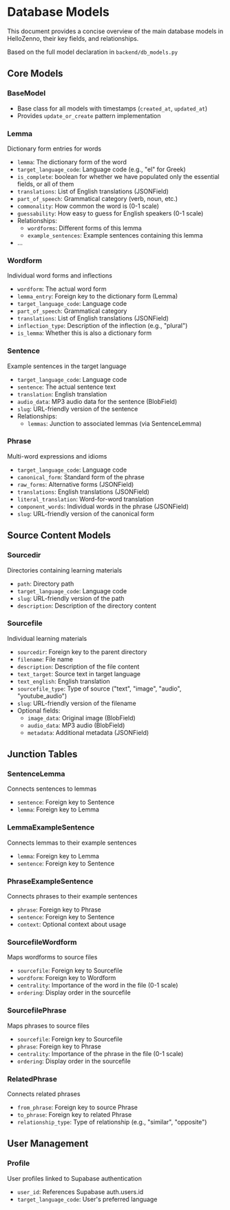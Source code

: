 # Database Models

This document provides a concise overview of the main database models in HelloZenno, their key fields, and relationships.

Based on the full model declaration in `backend/db_models.py` 

## Core Models

### BaseModel
- Base class for all models with timestamps (`created_at`, `updated_at`)
- Provides `update_or_create` pattern implementation

### Lemma
Dictionary form entries for words
- `lemma`: The dictionary form of the word
- `target_language_code`: Language code (e.g., "el" for Greek)
- `is_complete`: boolean for whether we have populated only the essential fields, or all of them
- `translations`: List of English translations (JSONField)
- `part_of_speech`: Grammatical category (verb, noun, etc.)
- `commonality`: How common the word is (0-1 scale)
- `guessability`: How easy to guess for English speakers (0-1 scale)
- Relationships:
  - `wordforms`: Different forms of this lemma
  - `example_sentences`: Example sentences containing this lemma
- ...

### Wordform
Individual word forms and inflections
- `wordform`: The actual word form
- `lemma_entry`: Foreign key to the dictionary form (Lemma)
- `target_language_code`: Language code
- `part_of_speech`: Grammatical category
- `translations`: List of English translations (JSONField)
- `inflection_type`: Description of the inflection (e.g., "plural")
- `is_lemma`: Whether this is also a dictionary form

### Sentence
Example sentences in the target language
- `target_language_code`: Language code
- `sentence`: The actual sentence text
- `translation`: English translation
- `audio_data`: MP3 audio data for the sentence (BlobField)
- `slug`: URL-friendly version of the sentence
- Relationships:
  - `lemmas`: Junction to associated lemmas (via SentenceLemma)

### Phrase
Multi-word expressions and idioms
- `target_language_code`: Language code
- `canonical_form`: Standard form of the phrase
- `raw_forms`: Alternative forms (JSONField)
- `translations`: English translations (JSONField)
- `literal_translation`: Word-for-word translation
- `component_words`: Individual words in the phrase (JSONField)
- `slug`: URL-friendly version of the canonical form

## Source Content Models

### Sourcedir
Directories containing learning materials
- `path`: Directory path
- `target_language_code`: Language code
- `slug`: URL-friendly version of the path
- `description`: Description of the directory content

### Sourcefile
Individual learning materials
- `sourcedir`: Foreign key to the parent directory
- `filename`: File name
- `description`: Description of the file content
- `text_target`: Source text in target language
- `text_english`: English translation
- `sourcefile_type`: Type of source ("text", "image", "audio", "youtube_audio")
- `slug`: URL-friendly version of the filename
- Optional fields:
  - `image_data`: Original image (BlobField)
  - `audio_data`: MP3 audio (BlobField)
  - `metadata`: Additional metadata (JSONField)

## Junction Tables

### SentenceLemma
Connects sentences to lemmas
- `sentence`: Foreign key to Sentence
- `lemma`: Foreign key to Lemma

### LemmaExampleSentence
Connects lemmas to their example sentences
- `lemma`: Foreign key to Lemma
- `sentence`: Foreign key to Sentence

### PhraseExampleSentence
Connects phrases to their example sentences
- `phrase`: Foreign key to Phrase
- `sentence`: Foreign key to Sentence
- `context`: Optional context about usage

### SourcefileWordform
Maps wordforms to source files
- `sourcefile`: Foreign key to Sourcefile
- `wordform`: Foreign key to Wordform
- `centrality`: Importance of the word in the file (0-1 scale)
- `ordering`: Display order in the sourcefile

### SourcefilePhrase
Maps phrases to source files
- `sourcefile`: Foreign key to Sourcefile
- `phrase`: Foreign key to Phrase
- `centrality`: Importance of the phrase in the file (0-1 scale)
- `ordering`: Display order in the sourcefile

### RelatedPhrase
Connects related phrases
- `from_phrase`: Foreign key to source Phrase
- `to_phrase`: Foreign key to related Phrase
- `relationship_type`: Type of relationship (e.g., "similar", "opposite")

## User Management

### Profile
User profiles linked to Supabase authentication
- `user_id`: References Supabase auth.users.id
- `target_language_code`: User's preferred language
